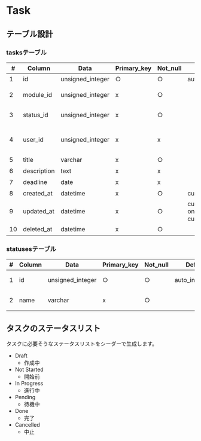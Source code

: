 # Task

## テーブル設計

### tasksテーブル

|# |Column              |Data            |Primary_key|Not_null|Default                                      |Length|Comment               |
|--|--------------------|----------------|-----------|--------|---------------------------------------------|------|----------------------|
|1 |id                  |unsigned_integer|○          |○       |auto_increment                               |      |タスクID              |
|2 |module_id           |unsigned_integer|x          |○       |                                             |      |モジュールID          |
|3 |status_id           |unsigned_integer|x          |○       |                                             |      |ステータスID          |
|4 |user_id             |unsigned_integer|x          |x       |                                             |      |担当者ID(ユーザーID)  |
|5 |title               |varchar         |x          |○       |                                             |255   |タイトル              |
|6 |description         |text            |x          |x       |                                             |      |説明                  |
|7 |deadline            |date            |x          |x       |                                             |      |締切日                |
|8 |created_at          |datetime        |x          |○       |current_timestamp                            |      |作成日                |
|9 |updated_at          |datetime        |x          |○       |current_timestamp on update current_timestamp|      |更新日                |
|10|deleted_at          |datetime        |x          |○       |                                             |      |削除日                |


### statusesテーブル

|#|Column|Data            |Primary_key|Not_null|Default       |Length|Comment     |
|-|------|----------------|-----------|--------|--------------|------|------------|
|1|id    |unsigned_integer|○          |○       |auto_increment|      |ステータスID|
|2|name  |varchar         |x          |○       |              |255   |ステータス名|


## タスクのステータスリスト

タスクに必要そうなステータスリストをシーダーで生成します。

* Draft
    * 作成中
* Not Started
    * 開始前
* In Progress
    * 進行中
* Pending
    * 待機中
* Done
    * 完了
* Cancelled
    * 中止
